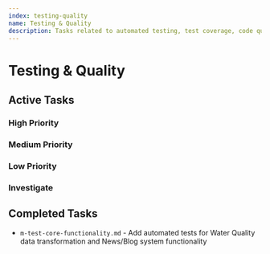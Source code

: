 ```yaml
---
index: testing-quality
name: Testing & Quality
description: Tasks related to automated testing, test coverage, code quality, linting, and testing infrastructure
---
```


# Testing & Quality

## Active Tasks

### High Priority

### Medium Priority

### Low Priority

### Investigate

## Completed Tasks
<!-- Move tasks here when completed, maintaining the format -->
- `m-test-core-functionality.md` - Add automated tests for Water Quality data transformation and News/Blog system functionality